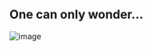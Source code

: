 ## One can only wonder...

![image](https://github.com/nannoda/nannoda/assets/114621472/164015ba-0c50-40e0-a6b4-ff89a9b17a89)
